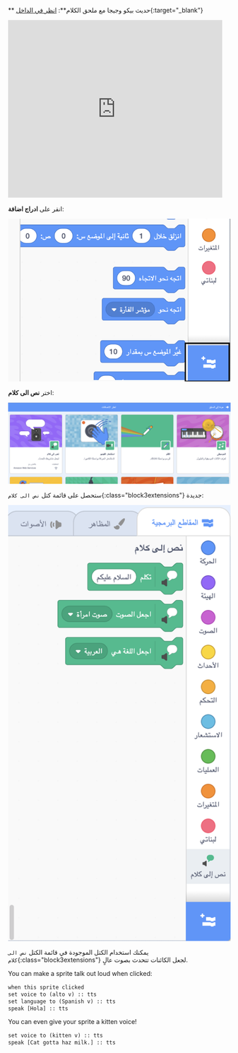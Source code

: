 ** حديث بيكو وجيجا مع ملحق الكلام**: [انظر في الداخل](https://scratch.mit.edu/projects/499373708/editor){:target="_blank"}

<div class="scratch-preview">
  <iframe allowtransparency="true" width="485" height="402" src="https://scratch.mit.edu/projects/embed/499373708/?autostart=false" frameborder="0"></iframe>
</div>

انقر على **ادراج اضافة**:

![The 'Add Extension' icon.](images/add-extension.png)

اختر **نص الى كلام**:

![تمييز ملحق "نص إلى كلام".](images/text-to-speech.png)

ستحصل على قائمة كتل `نص الى كلام`{:class="block3extensions"} جديدة:

![قائمة كتل "نص إلى كلام".](images/text-to-speech-blocks.png)

يمكنك استخدام الكتل الموجودة في قائمة الكتل `نص الى كلام`{:class="block3extensions"} لجعل الكائنات تتحدث بصوت عالٍ.

You can make a sprite talk out loud when clicked:

```blocks3
when this sprite clicked
set voice to (alto v) :: tts
set language to (Spanish v) :: tts
speak [Hola] :: tts
```

You can even give your sprite a kitten voice!

```blocks3
set voice to (kitten v) :: tts
speak [Cat gotta haz milk.] :: tts
```

